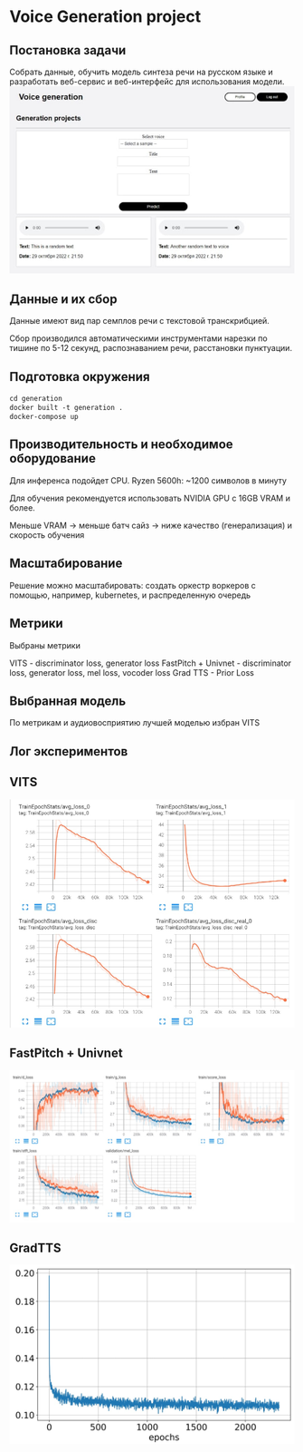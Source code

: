 # Voice Generation project

## Постановка задачи

Собрать данные, обучить модель синтеза речи на русском языке и разработать веб-сервис и веб-интерфейс для использования модели.
![img.png](misc/img5.png)
## Данные и их сбор

Данные имеют вид пар семплов речи с текстовой транскрибцией.

Сбор производился автоматическими инструментами нарезки по тишине по 5-12 секунд, распознаванием речи, расстановки пунктуации.

## Подготовка окружения
```
cd generation
docker built -t generation .
docker-compose up
```
## Производительность и необходимое оборудование
Для инференса подойдет CPU. Ryzen 5600h: ~1200 символов в минуту

Для обучения рекомендуется использовать NVIDIA GPU c 16GB VRAM и более. 

Меньше VRAM -> меньше батч сайз -> ниже качество (генерализация) и скорость обучения

## Масштабирование
Решение можно масштабировать: создать оркестр воркеров с помощью, например, kubernetes, и распределенную очередь
## Метрики
Выбраны метрики 

VITS - discriminator loss, generator loss
FastPitch + Univnet - discriminator loss, generator loss, mel loss, vocoder loss
Grad TTS - Prior Loss

## Выбранная модель
По метрикам и аудиовосприятию лучшей моделью избран VITS
## Лог экспериментов

## VITS 
![img_1.png](misc/img_1.png)
## FastPitch + Univnet
![img.png](misc/img.png)
## GradTTS
![img_2.png](misc/img_2.png)
